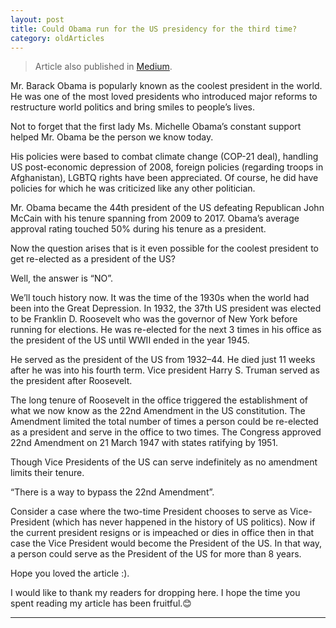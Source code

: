 ```yaml
---
layout: post 
title: Could Obama run for the US presidency for the third time?
category: oldArticles
---
```


> Article also published in [Medium](https://surajsv.medium.com/).

Mr. Barack Obama is popularly known as the coolest president in the world. He was one of the most loved presidents who introduced major reforms to restructure world politics and bring smiles to people’s lives.

Not to forget that the first lady Ms. Michelle Obama’s constant support helped Mr. Obama be the person we know today.

His policies were based to combat climate change (COP-21 deal), handling US post-economic depression of 2008, foreign policies (regarding troops in Afghanistan), LGBTQ rights have been appreciated. Of course, he did have policies for which he was criticized like any other politician.

Mr. Obama became the 44th president of the US defeating Republican John McCain with his tenure spanning from 2009 to 2017. Obama’s average approval rating touched 50% during his tenure as a president.

Now the question arises that is it even possible for the coolest president to get re-elected as a president of the US?

Well, the answer is “NO”.

We’ll touch history now. It was the time of the 1930s when the world had been into the Great Depression. In 1932, the 37th US president was elected to be Franklin D. Roosevelt who was the governor of New York before running for elections. He was re-elected for the next 3 times in his office as the president of the US until WWII ended in the year 1945.

He served as the president of the US from 1932–44. He died just 11 weeks after he was into his fourth term. Vice president Harry S. Truman served as the president after Roosevelt.

The long tenure of Roosevelt in the office triggered the establishment of what we now know as the 22nd Amendment in the US constitution. The Amendment limited the total number of times a person could be re-elected as a president and serve in the office to two times. The Congress approved 22nd Amendment on 21 March 1947 with states ratifying by 1951.

Though Vice Presidents of the US can serve indefinitely as no amendment limits their tenure.

“There is a way to bypass the 22nd Amendment”.

Consider a case where the two-time President chooses to serve as Vice-President (which has never happened in the history of US politics). Now if the current president resigns or is impeached or dies in office then in that case the Vice President would become the President of the US. In that way, a person could serve as the President of the US for more than 8 years.

Hope you loved the article :).

I would like to thank my readers for dropping here. I hope the time you spent reading my article has been fruitful.😊

----------------
